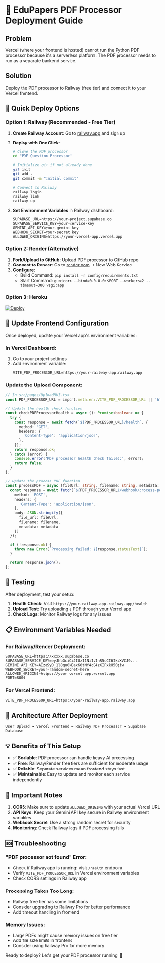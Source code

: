 # 🚀 EduPapers PDF Processor Deployment Guide

## Problem
Vercel (where your frontend is hosted) cannot run the Python PDF processor because it's a serverless platform. The PDF processor needs to run as a separate backend service.

## Solution
Deploy the PDF processor to Railway (free tier) and connect it to your Vercel frontend.

## 🎯 Quick Deploy Options

### Option 1: Railway (Recommended - Free Tier)

1. **Create Railway Account**: Go to [railway.app](https://railway.app) and sign up
2. **Deploy with One Click**: 
   ```bash
   # Clone the PDF processor
   cd "PDF Question Processor"
   
   # Initialize git if not already done
   git init
   git add .
   git commit -m "Initial commit"
   
   # Connect to Railway
   railway login
   railway link
   railway up
   ```

3. **Set Environment Variables** in Railway dashboard:
   ```
   SUPABASE_URL=https://your-project.supabase.co
   SUPABASE_SERVICE_KEY=your-service-key
   GEMINI_API_KEY=your-gemini-key
   WEBHOOK_SECRET=your-secret-key
   ALLOWED_ORIGINS=https://your-vercel-app.vercel.app
   ```

### Option 2: Render (Alternative)

1. **Fork/Upload to GitHub**: Upload PDF processor to GitHub repo
2. **Connect to Render**: Go to [render.com](https://render.com) → New Web Service
3. **Configure**:
   - Build Command: `pip install -r config/requirements.txt`
   - Start Command: `gunicorn --bind=0.0.0.0:$PORT --workers=2 --timeout=300 wsgi:app`

### Option 3: Heroku

[![Deploy](https://www.herokucdn.com/deploy/button.svg)](https://heroku.com/deploy)

## 🔧 Update Frontend Configuration

Once deployed, update your Vercel app's environment variables:

### In Vercel Dashboard:
1. Go to your project settings
2. Add environment variable:
   ```
   VITE_PDF_PROCESSOR_URL=https://your-railway-app.railway.app
   ```

### Update the Upload Component:

```typescript
// In src/pages/UploadMUI.tsx
const PDF_PROCESSOR_URL = import.meta.env.VITE_PDF_PROCESSOR_URL || 'http://localhost:8000';

// Update the health check function
const checkPDFProcessorHealth = async (): Promise<boolean> => {
  try {
    const response = await fetch(`${PDF_PROCESSOR_URL}/health`, {
      method: 'GET',
      headers: {
        'Content-Type': 'application/json',
      },
    });
    return response.ok;
  } catch (error) {
    console.error('PDF processor health check failed:', error);
    return false;
  }
};

// Update the process PDF function
const processPDF = async (fileUrl: string, filename: string, metadata: any) => {
  const response = await fetch(`${PDF_PROCESSOR_URL}/webhook/process-pdf`, {
    method: 'POST',
    headers: {
      'Content-Type': 'application/json',
    },
    body: JSON.stringify({
      file_url: fileUrl,
      filename: filename,
      metadata: metadata
    })
  });

  if (!response.ok) {
    throw new Error(`Processing failed: ${response.statusText}`);
  }

  return response.json();
};
```

## 🧪 Testing

After deployment, test your setup:

1. **Health Check**: Visit `https://your-railway-app.railway.app/health`
2. **Upload Test**: Try uploading a PDF through your Vercel app
3. **Check Logs**: Monitor Railway logs for any issues

## 📋 Environment Variables Needed

### For Railway/Render Deployment:
```env
SUPABASE_URL=https://xxxxx.supabase.co
SUPABASE_SERVICE_KEY=eyJhbGciOiJIUzI1NiIsInR5cCI6IkpXVCJ9...
GEMINI_API_KEY=AIzaSyD_1l8qu0kEaxK0tNY4cE4zXIFxkH50giw
WEBHOOK_SECRET=your-random-secret-here
ALLOWED_ORIGINS=https://your-vercel-app.vercel.app
PORT=8000
```

### For Vercel Frontend:
```env
VITE_PDF_PROCESSOR_URL=https://your-railway-app.railway.app
```

## 🔗 Architecture After Deployment

```
User Upload → Vercel Frontend → Railway PDF Processor → Supabase Database
```

## 💡 Benefits of This Setup

- ✅ **Scalable**: PDF processor can handle heavy AI processing
- ✅ **Free**: Railway/Render free tiers are sufficient for moderate usage
- ✅ **Reliable**: Separate services mean frontend stays fast
- ✅ **Maintainable**: Easy to update and monitor each service independently

## 🚨 Important Notes

1. **CORS**: Make sure to update `ALLOWED_ORIGINS` with your actual Vercel URL
2. **API Keys**: Keep your Gemini API key secure in Railway environment variables
3. **Webhook Secret**: Use a strong random secret for security
4. **Monitoring**: Check Railway logs if PDF processing fails

## 🆘 Troubleshooting

### "PDF processor not found" Error:
- Check if Railway app is running: visit `/health` endpoint
- Verify `VITE_PDF_PROCESSOR_URL` in Vercel environment variables
- Check CORS settings in Railway app

### Processing Takes Too Long:
- Railway free tier has some limitations
- Consider upgrading to Railway Pro for better performance
- Add timeout handling in frontend

### Memory Issues:
- Large PDFs might cause memory issues on free tier
- Add file size limits in frontend
- Consider using Railway Pro for more memory

Ready to deploy? Let's get your PDF processor running! 🚀
